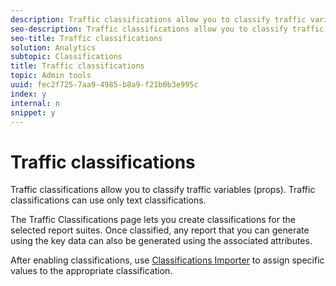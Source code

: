 ```yaml
---
description: Traffic classifications allow you to classify traffic variables (props). Traffic classifications can use only text classifications.
seo-description: Traffic classifications allow you to classify traffic variables (props). Traffic classifications can use only text classifications.
seo-title: Traffic classifications
solution: Analytics
subtopic: Classifications
title: Traffic classifications
topic: Admin tools
uuid: fec2f725-7aa9-4985-b8a9-f21b0b3e995c
index: y
internal: n
snippet: y
---
```


# Traffic classifications

Traffic classifications allow you to classify traffic variables (props). Traffic classifications can use only text classifications.

The Traffic Classifications page lets you create classifications for the selected report suites. Once classified, any report that you can generate using the key data can also be generated using the associated attributes.

After enabling classifications, use [Classifications Importer](c_working_with_saint.md#concept_08ED8C7A86C64E7DA5DE3044BB94B2EA) to assign specific values to the appropriate classification. 
